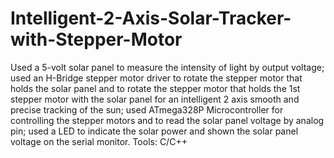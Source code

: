 # Intelligent-2-Axis-Solar-Tracker-with-Stepper-Motor
Used a 5-volt solar panel to measure the intensity of light by output voltage; used an H-Bridge stepper motor driver to rotate the stepper motor that holds the solar panel and to rotate the stepper motor that holds the 1st stepper motor with the solar panel for an intelligent 2 axis smooth and precise tracking of the sun; used ATmega328P Microcontroller for controlling the stepper motors and to read the solar panel voltage by analog pin; used a LED to indicate the solar power and shown the solar panel voltage on the serial monitor.
Tools: C/C++

